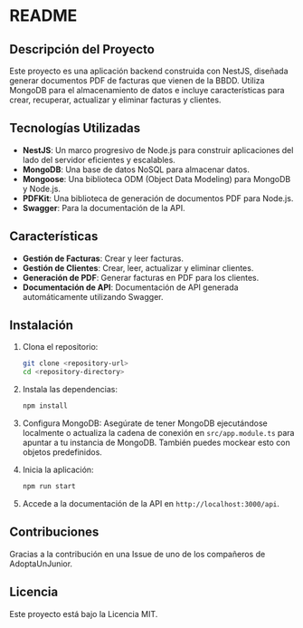 # README


## Descripción del Proyecto

Este proyecto es una aplicación backend construida con NestJS, diseñada generar documentos PDF de facturas que vienen de la BBDD. Utiliza MongoDB para el almacenamiento de datos e incluye características para crear, recuperar, actualizar y eliminar facturas y clientes.

## Tecnologías Utilizadas

- **NestJS**: Un marco progresivo de Node.js para construir aplicaciones del lado del servidor eficientes y escalables.
- **MongoDB**: Una base de datos NoSQL para almacenar datos.
- **Mongoose**: Una biblioteca ODM (Object Data Modeling) para MongoDB y Node.js.
- **PDFKit**: Una biblioteca de generación de documentos PDF para Node.js.
- **Swagger**: Para la documentación de la API.

## Características

- **Gestión de Facturas**: Crear y leer facturas.
- **Gestión de Clientes**: Crear, leer, actualizar y eliminar clientes.
- **Generación de PDF**: Generar facturas en PDF para los clientes.
- **Documentación de API**: Documentación de API generada automáticamente utilizando Swagger.

## Instalación

1. Clona el repositorio:
   ```bash
   git clone <repository-url>
   cd <repository-directory>
   ```

2. Instala las dependencias:
   ```bash
   npm install
   ```

3. Configura MongoDB:
   Asegúrate de tener MongoDB ejecutándose localmente o actualiza la cadena de conexión en `src/app.module.ts` para apuntar a tu instancia de MongoDB.
   También puedes mockear esto con objetos predefinidos.

5. Inicia la aplicación:
   ```bash
   npm run start
   ```

6. Accede a la documentación de la API en `http://localhost:3000/api`.


## Contribuciones

Gracias a la contribución en una Issue de uno de los compañeros de AdoptaUnJunior.

## Licencia

Este proyecto está bajo la Licencia MIT.
